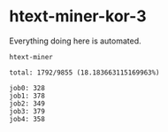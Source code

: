 # htext-miner-kor-3

Everything doing here is automated.

```
htext-miner

total: 1792/9855 (18.183663115169963%)

job0: 328
job1: 378
job2: 349
job3: 379
job4: 358
```